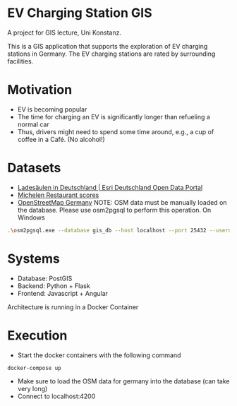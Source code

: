 # EV Charging Station GIS

A project for GIS lecture, Uni Konstanz.

This is a GIS application that supports the exploration of EV charging stations in Germany. The EV charging stations are rated by surrounding facilities. 

# Motivation

- EV is becoming popular
- The time for charging an EV is significantly longer than refueling a normal car
- Thus, drivers might need to spend some time around, e.g., a cup of coffee in a Café. (No alcohol!)

# Datasets

- [Ladesäulen in Deutschland | Esri Deutschland Open Data Portal](https://opendata-esri-de.opendata.arcgis.com/datasets/esri-de-content::lades%C3%A4ulen-in-deutschland)
- [Michelen Restaurant scores]()
- [OpenStreetMap Germany](https://download.geofabrik.de/europe/germany-latest.osm.pbf)
NOTE: OSM data must be manually loaded on the database. Please use osm2pgsql to perform this operation.
On Windows 
```bash
.\osm2pgsql.exe --database gis_db --host localhost --port 25432 --username gis_user --password --create --slim --drop --latlong --hstore-all germany-latest.osm.pbf
```





# Systems
- Database: PostGIS
- Backend: Python + Flask
- Frontend: Javascript + Angular

Architecture is running in a Docker Container


# Execution
- Start the docker containers with the following command
```bash
docker-compose up
```

- Make sure to load the OSM data for germany into the database (can take very long)
- Connect to localhost:4200 

